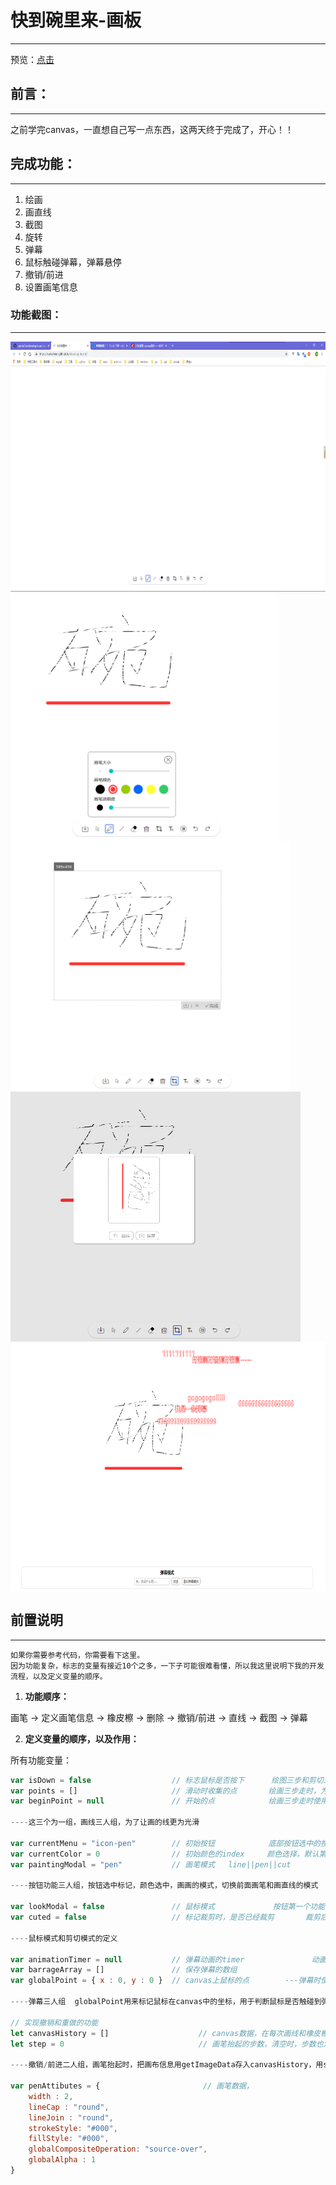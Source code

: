 # 快到碗里来-画板
---

预览：[点击](https://curtaintan.github.io/drawing-board/)

## 前言：
---
之前学完canvas，一直想自己写一点东西，这两天终于完成了，开心！！


## 完成功能：
---
1. 绘画
2. 画直线
3. 截图
4. 旋转
5. 弹幕
6. 鼠标触碰弹幕，弹幕悬停
7. 撤销/前进
8. 设置画笔信息

### 功能截图：
----
<img src="./image/home.png" height="400px" align="center" />
<span><img src="./image/2.png" height="400px"  align="center" /></span>
<span><img src="./image/cut.png" height="400px" align="center" /></span>
<span><img src="./image/rotate.png" height="400px" align="center" /></span>
<img src="./image/dan.png" height="400px"  align="center" />


## 前置说明
---
    如果你需要参考代码，你需要看下这里。
    因为功能复杂，标志的变量有接近10个之多，一下子可能很难看懂，所以我这里说明下我的开发流程，以及定义变量的顺序。

1. **功能顺序：**

画笔 → 定义画笔信息 → 橡皮檫 → 删除 → 撤销/前进 → 直线 → 截图 → 弹幕

2. **定义变量的顺序，以及作用：**

所有功能变量：

```js
var isDown = false                  // 标志鼠标是否按下      绘图三步和剪切三步走时，后面两个事件触发的标志
var points = []                     // 滑动时收集的点       绘画三步走时，为了时画的线光滑，记录点，减短画线的距离
var beginPoint = null               // 开始的点            绘画三步走时使用

----这三个为一组，画线三人组，为了让画的线更为光滑

var currentMenu = "icon-pen"        // 初始按钮            底部按钮选中的按钮
var currentColor = 0                // 初始颜色的index     颜色选择，默认第一个
var paintingModal = "pen"           // 画笔模式   line||pen||cut

----按钮功能三人组，按钮选中标记，颜色选中，画画的模式，切换前面画笔和画直线的模式

var lookModal = false               // 鼠标模式             按钮第一个功能，此模式不能绘画，只能看
var cuted = false                   // 标记裁剪时，是否已经裁剪       裁剪后，防止后续的操作再次触发裁剪操作 

----鼠标模式和剪切模式的定义

var animationTimer = null           // 弹幕动画的timer               动画的timer
var barrageArray = []               // 保存弹幕的数组
var globalPoint = { x : 0, y : 0 }  // canvas上鼠标的点        ---弹幕时使用

----弹幕三人组  globalPoint用来标记鼠标在canvas中的坐标，用于判断鼠标是否触碰到弹幕上

// 实现撤销和重做的功能
let canvasHistory = []                    // canvas数据，在每次画线和橡皮檫使用后保存数据
let step = 0                              // 画笔抬起的步数，清空时，步数也清空

----撤销/前进二人组，画笔抬起时，把画布信息用getImageData存入canvasHistory，用step完成前进和撤销的功能

var penAttibutes = {                       // 画笔数据，
    width : 2,
    lineCap : "round",
    lineJoin : "round",
    strokeStyle: "#000",
    fillStyle: "#000",
    globalCompositeOperation: "source-over",
    globalAlpha : 1
}

```





